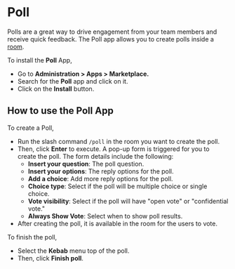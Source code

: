 # Poll

Polls are a great way to drive engagement from your team members and receive quick feedback. The Poll app allows you to create polls inside a [room](../../../use-rocket.chat/user-guides/rooms/).

To install the **Poll** App,

* Go to **Administration > Apps > Marketplace.**
* Search for the **Poll** app and click on it.
* Click on the **Install** button.

## How to use the Poll App

To create a Poll,

* Run the slash command `/poll` in the room you want to create the poll.
* Then, click **Enter** to execute. A pop-up form is triggered for you to create the poll. The form details include the following:
  * **Insert your question**: The poll question.
  * **Insert your options**: The reply options for the poll.
  * **Add a choice**: Add more reply options for the poll.
  * **Choice type**: Select if the poll will be multiple choice or single choice.
  * **Vote visibility**: Select if the poll will have "open vote" or "confidential vote."
  * **Always Show Vote**: Select when to show poll results.
* After creating the poll, it is available in the room for the users to vote.

To finish the poll,

* Select the **Kebab** menu top of the poll.
* Then, click **Finish poll**.
